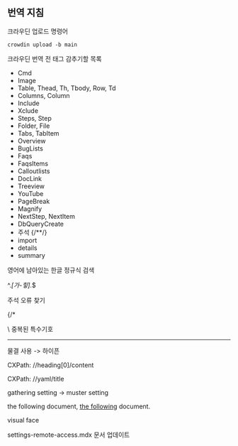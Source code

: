 ## 번역 지침

크라우딘 업로드 명령어

```
crowdin upload -b main
```

크라우딘 번역 전 태그 감추기할 목록

- Cmd
- Image
- Table, Thead, Th, Tbody, Row, Td
- Columns, Column
- Include
- Xclude
- Steps, Step
- Folder, File
- Tabs, TabItem
- Overview
- BugLists
- Faqs
- FaqsItems
- Calloutlists
- DocLink
- Treeview
- YouTube
- PageBreak
- Magnify
- NextStep, NextItem
- DbQueryCreate
- 주석 {/**/}
- import
- details
- summary

영어에 남아있는 한글 정규식 검색

^.*[가-힣].*$

주석 오류 찾기

{/\*

\\ 중복된 특수기호

---

물결 사용 -> 하이픈

CXPath: //heading[0]/content

CXPath: //yaml/title

gathering setting -> muster setting

the following document,  [the following]() document.

visual face

settings-remote-access.mdx 문서 업데이트
